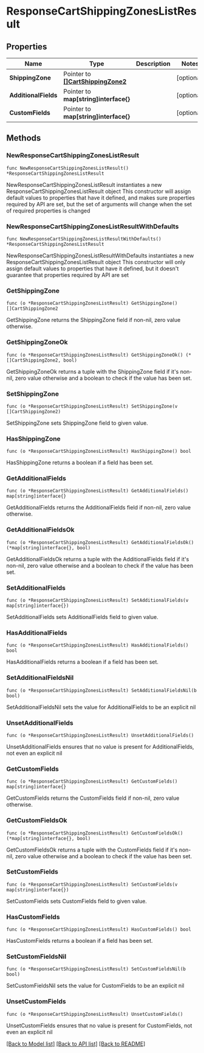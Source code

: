 # ResponseCartShippingZonesListResult

## Properties

Name | Type | Description | Notes
------------ | ------------- | ------------- | -------------
**ShippingZone** | Pointer to [**[]CartShippingZone2**](CartShippingZone2.md) |  | [optional] 
**AdditionalFields** | Pointer to **map[string]interface{}** |  | [optional] 
**CustomFields** | Pointer to **map[string]interface{}** |  | [optional] 

## Methods

### NewResponseCartShippingZonesListResult

`func NewResponseCartShippingZonesListResult() *ResponseCartShippingZonesListResult`

NewResponseCartShippingZonesListResult instantiates a new ResponseCartShippingZonesListResult object
This constructor will assign default values to properties that have it defined,
and makes sure properties required by API are set, but the set of arguments
will change when the set of required properties is changed

### NewResponseCartShippingZonesListResultWithDefaults

`func NewResponseCartShippingZonesListResultWithDefaults() *ResponseCartShippingZonesListResult`

NewResponseCartShippingZonesListResultWithDefaults instantiates a new ResponseCartShippingZonesListResult object
This constructor will only assign default values to properties that have it defined,
but it doesn't guarantee that properties required by API are set

### GetShippingZone

`func (o *ResponseCartShippingZonesListResult) GetShippingZone() []CartShippingZone2`

GetShippingZone returns the ShippingZone field if non-nil, zero value otherwise.

### GetShippingZoneOk

`func (o *ResponseCartShippingZonesListResult) GetShippingZoneOk() (*[]CartShippingZone2, bool)`

GetShippingZoneOk returns a tuple with the ShippingZone field if it's non-nil, zero value otherwise
and a boolean to check if the value has been set.

### SetShippingZone

`func (o *ResponseCartShippingZonesListResult) SetShippingZone(v []CartShippingZone2)`

SetShippingZone sets ShippingZone field to given value.

### HasShippingZone

`func (o *ResponseCartShippingZonesListResult) HasShippingZone() bool`

HasShippingZone returns a boolean if a field has been set.

### GetAdditionalFields

`func (o *ResponseCartShippingZonesListResult) GetAdditionalFields() map[string]interface{}`

GetAdditionalFields returns the AdditionalFields field if non-nil, zero value otherwise.

### GetAdditionalFieldsOk

`func (o *ResponseCartShippingZonesListResult) GetAdditionalFieldsOk() (*map[string]interface{}, bool)`

GetAdditionalFieldsOk returns a tuple with the AdditionalFields field if it's non-nil, zero value otherwise
and a boolean to check if the value has been set.

### SetAdditionalFields

`func (o *ResponseCartShippingZonesListResult) SetAdditionalFields(v map[string]interface{})`

SetAdditionalFields sets AdditionalFields field to given value.

### HasAdditionalFields

`func (o *ResponseCartShippingZonesListResult) HasAdditionalFields() bool`

HasAdditionalFields returns a boolean if a field has been set.

### SetAdditionalFieldsNil

`func (o *ResponseCartShippingZonesListResult) SetAdditionalFieldsNil(b bool)`

 SetAdditionalFieldsNil sets the value for AdditionalFields to be an explicit nil

### UnsetAdditionalFields
`func (o *ResponseCartShippingZonesListResult) UnsetAdditionalFields()`

UnsetAdditionalFields ensures that no value is present for AdditionalFields, not even an explicit nil
### GetCustomFields

`func (o *ResponseCartShippingZonesListResult) GetCustomFields() map[string]interface{}`

GetCustomFields returns the CustomFields field if non-nil, zero value otherwise.

### GetCustomFieldsOk

`func (o *ResponseCartShippingZonesListResult) GetCustomFieldsOk() (*map[string]interface{}, bool)`

GetCustomFieldsOk returns a tuple with the CustomFields field if it's non-nil, zero value otherwise
and a boolean to check if the value has been set.

### SetCustomFields

`func (o *ResponseCartShippingZonesListResult) SetCustomFields(v map[string]interface{})`

SetCustomFields sets CustomFields field to given value.

### HasCustomFields

`func (o *ResponseCartShippingZonesListResult) HasCustomFields() bool`

HasCustomFields returns a boolean if a field has been set.

### SetCustomFieldsNil

`func (o *ResponseCartShippingZonesListResult) SetCustomFieldsNil(b bool)`

 SetCustomFieldsNil sets the value for CustomFields to be an explicit nil

### UnsetCustomFields
`func (o *ResponseCartShippingZonesListResult) UnsetCustomFields()`

UnsetCustomFields ensures that no value is present for CustomFields, not even an explicit nil

[[Back to Model list]](../README.md#documentation-for-models) [[Back to API list]](../README.md#documentation-for-api-endpoints) [[Back to README]](../README.md)


